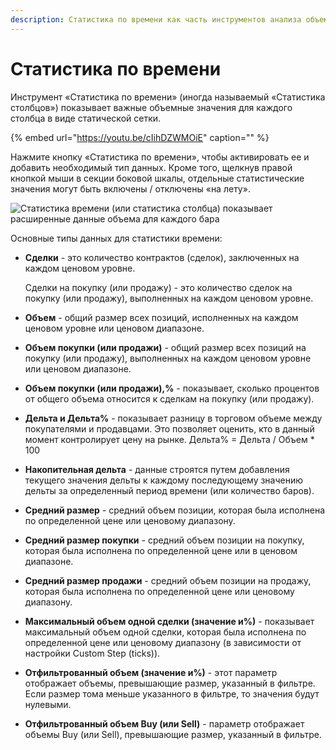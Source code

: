 ```yaml
---
description: Статистика по времени как часть инструментов анализа объема
---
```


# Статистика по времени

Инструмент «Статистика по времени» \(иногда называемый «Статистика столбцов»\) показывает важные объемные значения для каждого столбца в виде статической сетки.

{% embed url="https://youtu.be/cIihDZWMOiE" caption="" %}

Нажмите кнопку «Статистика по времени», чтобы активировать ее и добавить необходимый тип данных. Кроме того, щелкнув правой кнопкой мыши в секции боковой шкалы, отдельные статистические значения могут быть включены / отключены «на лету».

![&#x421;&#x442;&#x430;&#x442;&#x438;&#x441;&#x442;&#x438;&#x43A;&#x430; &#x432;&#x440;&#x435;&#x43C;&#x435;&#x43D;&#x438; \(&#x438;&#x43B;&#x438; &#x441;&#x442;&#x430;&#x442;&#x438;&#x441;&#x442;&#x438;&#x43A;&#x430; &#x441;&#x442;&#x43E;&#x43B;&#x431;&#x446;&#x430;\) &#x43F;&#x43E;&#x43A;&#x430;&#x437;&#x44B;&#x432;&#x430;&#x435;&#x442; &#x440;&#x430;&#x441;&#x448;&#x438;&#x440;&#x435;&#x43D;&#x43D;&#x44B;&#x435; &#x434;&#x430;&#x43D;&#x43D;&#x44B;&#x435; &#x43E;&#x431;&#x44A;&#x435;&#x43C;&#x430; &#x434;&#x43B;&#x44F; &#x43A;&#x430;&#x436;&#x434;&#x43E;&#x433;&#x43E; &#x431;&#x430;&#x440;&#x430;](../../.gitbook/assets/bystroe-otklyuchenie-statistiki-po-vremeni%20%281%29.jpg)

Основные типы данных для статистики времени:

* **Сделки** - это количество контрактов \(сделок\), заключенных на каждом ценовом уровне.

  Сделки на покупку \(или продажу\) - это количество сделок на покупку \(или продажу\), выполненных на каждом ценовом уровне.

* **Объем** - общий размер всех позиций, исполненных на каждом ценовом уровне или ценовом диапазоне.
* **Объем покупки \(или продажи\)** - общий размер всех позиций на покупку \(или продажу\), выполненных на каждом ценовом уровне или ценовом диапазоне.
* **Объем покупки \(или продажи\),%** - показывает, сколько процентов от общего объема относится к сделкам на покупку \(или продажу\).
* **Дельта и Дельта%** - показывает разницу в торговом объеме между покупателями и продавцами. Это позволяет оценить, кто в данный момент контролирует цену на рынке. Дельта% = Дельта / Объем \* 100
* **Накопительная дельта** - данные строятся путем добавления текущего значения дельты к каждому последующему значению дельты за определенный период времени \(или количество баров\).
* **Средний размер** - средний объем позиции, которая была исполнена по определенной цене или ценовому диапазону.
* **Средний размер покупки** - средний объем позиции на покупку, которая была исполнена по определенной цене или в ценовом диапазоне.
* **Средний размер продажи** - средний объем позиции на продажу, которая была исполнена по определенной цене или ценовому диапазону.
* **Максимальный объем одной сделки \(значение и%\)** - показывает максимальный объем одной сделки, которая была исполнена по определенной цене или ценовому диапазону \(в зависимости от настройки Custom Step \(ticks\)\).
* **Отфильтрованный объем \(значение и%\)** - этот параметр отображает объемы, превышающие размер, указанный в фильтре. Если размер тома меньше указанного в фильтре, то значения будут нулевыми.
* **Отфильтрованный объем Buy \(или Sell\)** - параметр отображает объемы Buy \(или Sell\), превышающие размер, указанный в фильтре.

